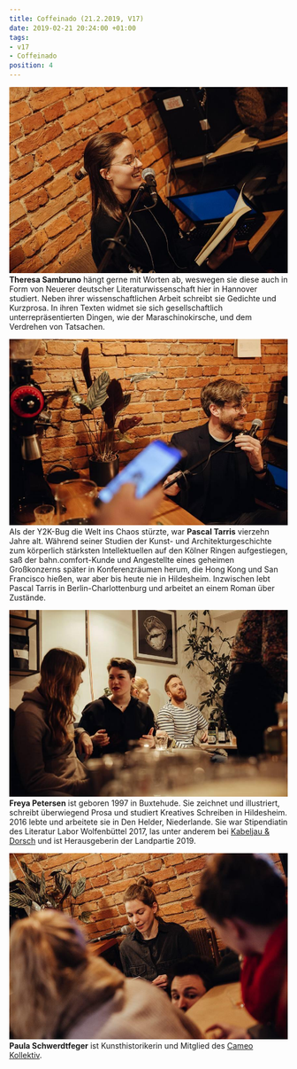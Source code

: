 ```yaml
---
title: Coffeinado (21.2.2019, V17)
date: 2019-02-21 20:24:00 +01:00
tags:
- v17
- Coffeinado
position: 4
---
```


![52720907_383981688822265_5180452379769700352_n.jpg](/uploads/52720907_383981688822265_5180452379769700352_n.jpg)**Theresa Sambruno** hängt gerne mit Worten ab, weswegen sie diese auch in Form von Neuerer deutscher Literaturwissenschaft hier in Hannover studiert. Neben ihrer wissenschaftlichen Arbeit schreibt sie Gedichte und Kurzprosa. In ihren Texten widmet sie sich gesellschaftlich unterrepräsentierten Dingen, wie der Maraschinokirsche, und dem Verdrehen von Tatsachen.

![53298638_383981765488924_7893088560679485440_n.jpg](/uploads/53298638_383981765488924_7893088560679485440_n.jpg)Als der Y2K-Bug die Welt ins Chaos stürzte, war **Pascal Tarris** vierzehn Jahre alt. Während seiner Studien der Kunst- und Architekturgeschichte zum körperlich stärksten Intellektuellen auf den Kölner Ringen aufgestiegen, saß der bahn.comfort-Kunde und Angestellte eines geheimen Großkonzerns später in Konferenzräumen herum, die Hong Kong und San Francisco hießen, war aber bis heute nie in Hildesheim. Inzwischen lebt Pascal Tarris in Berlin-Charlottenburg und arbeitet an einem Roman über Zustände.

![52608688_383981225488978_1885995056788144128_n.jpg](/uploads/52608688_383981225488978_1885995056788144128_n.jpg)**Freya Petersen** ist geboren 1997 in Buxtehude. Sie zeichnet und illustriert, schreibt überwiegend Prosa und studiert Kreatives Schreiben in Hildesheim. 2016 lebte und arbeitete sie in Den Helder, Niederlande. Sie war Stipendiatin des Literatur Labor Wolfenbüttel 2017, las unter anderem bei [Kabeljau & Dorsch](http://kabeljau-und-dorsch.de/news/) und ist Herausgeberin der Landpartie 2019.

![52827977_383981408822293_4744061119558057984_n.jpg](/uploads/52827977_383981408822293_4744061119558057984_n.jpg)**Paula Schwerdtfeger** ist Kunsthistorikerin und Mitglied des [Cameo Kollektiv](https://www.cameo-kollektiv.de/).